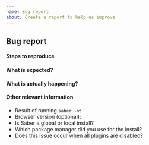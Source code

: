 ```yaml
---
name: Bug report
about: Create a report to help us improve
---
```


<!-- Please don't delete this template or we'll close your issue -->
<!-- Before creating an issue please make sure you are using the latest version of Saber. -->

<!-- Issues which contain questions or support requests will be closed. -->
<!-- Please ask questions via following several ways. -->
<!-- https://chat.saber.land/ -->
<!-- https://stackoverflow.com/questions/ask?tags=saberjs -->

## Bug report

#### Steps to reproduce

<!-- If you are reporting a bug that can ONLY be reproduced on your repository, PLEASE provide this repo link. That takes guessing work out of the way and saves us time. -->

<!-- You can also use this CodeSandbox starter https://bit.ly/2IlcpNF -->

#### What is expected?

#### What is actually happening?

#### Other relevant information

- Result of running `saber -v`:
- Browser version (optional):
- Is Saber a global or local install?
- Which package manager did you use for the install?
- Does this issue occur when all plugins are disabled?
